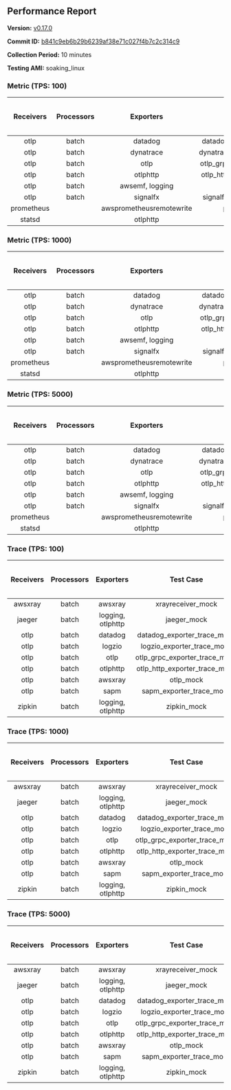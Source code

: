## Performance Report

**Version:** [v0.17.0](https://github.com/aws-observability/aws-otel-collector/releases/tag/v0.17.0)

**Commit ID:** [b841c9eb6b29b6239af38e71c027f4b7c2c314c9](https://github.com/aws-observability/aws-otel-collector/commit/b841c9eb6b29b6239af38e71c027f4b7c2c314c9)

**Collection Period:** 10 minutes

**Testing AMI:** soaking_linux


### Metric (TPS: 100)
| Receivers | Processors | Exporters | Test Case | Data Type | Instance Type | Avg CPU Usage (Percent) | Avg Memory Usage (Megabytes) | Max CPU Usage (Percent) | Max Memory Usage (Megabytes) |
|:---------:|:----------:|:---------:|:---------:|:---------:|:-------------:|:-----------------------:|:----------------------------:|:-----------------------:|:----------------------------:|
| otlp | batch | datadog | datadog_exporter_metric_mock | otlp | m5.2xlarge | 0.04 | 65.80 | 0.20 | 66.16 |
| otlp | batch | dynatrace | dynatrace_exporter_metric_mock | otlp | m5.2xlarge | 0.04 | 62.30 | 0.20 | 62.52 |
| otlp | batch | otlp | otlp_grpc_exporter_metric_mock | otlp | m5.2xlarge | 0.04 | 63.67 | 0.20 | 63.87 |
| otlp | batch | otlphttp | otlp_http_exporter_metric_mock | otlp | m5.2xlarge | 0.05 | 63.53 | 0.30 | 64.84 |
| otlp | batch | awsemf, logging | otlp_metric_mock | otlp | m5.2xlarge | 0.05 | 61.59 | 0.30 | 61.85 |
| otlp | batch | signalfx | signalfx_exporter_metric_mock | otlp | m5.2xlarge | 0.05 | 64.72 | 0.20 | 65.33 |
| prometheus |  | awsprometheusremotewrite | prometheus_mock | prometheus | m5.2xlarge | 0.13 | 75.55 | 0.40 | 76.38 |
| statsd |  | otlphttp | statsd_mock | statsd | m5.2xlarge | 0.02 | 62.54 | 0.20 | 63.36 |

### Metric (TPS: 1000)
| Receivers | Processors | Exporters | Test Case | Data Type | Instance Type | Avg CPU Usage (Percent) | Avg Memory Usage (Megabytes) | Max CPU Usage (Percent) | Max Memory Usage (Megabytes) |
|:---------:|:----------:|:---------:|:---------:|:---------:|:-------------:|:-----------------------:|:----------------------------:|:-----------------------:|:----------------------------:|
| otlp | batch | datadog | datadog_exporter_metric_mock | otlp | m5.2xlarge | 0.05 | 65.06 | 0.30 | 65.60 |
| otlp | batch | dynatrace | dynatrace_exporter_metric_mock | otlp | m5.2xlarge | 0.05 | 62.86 | 0.30 | 63.28 |
| otlp | batch | otlp | otlp_grpc_exporter_metric_mock | otlp | m5.2xlarge | 0.05 | 63.74 | 0.30 | 64.75 |
| otlp | batch | otlphttp | otlp_http_exporter_metric_mock | otlp | m5.2xlarge | 0.04 | 62.53 | 0.20 | 62.73 |
| otlp | batch | awsemf, logging | otlp_metric_mock | otlp | m5.2xlarge | 0.06 | 61.90 | 0.60 | 62.33 |
| otlp | batch | signalfx | signalfx_exporter_metric_mock | otlp | m5.2xlarge | 0.05 | 64.67 | 0.20 | 64.86 |
| prometheus |  | awsprometheusremotewrite | prometheus_mock | prometheus | m5.2xlarge | 1.35 | 111.65 | 3.60 | 118.51 |
| statsd |  | otlphttp | statsd_mock | statsd | m5.2xlarge | 0.02 | 62.16 | 0.10 | 62.44 |

### Metric (TPS: 5000)
| Receivers | Processors | Exporters | Test Case | Data Type | Instance Type | Avg CPU Usage (Percent) | Avg Memory Usage (Megabytes) | Max CPU Usage (Percent) | Max Memory Usage (Megabytes) |
|:---------:|:----------:|:---------:|:---------:|:---------:|:-------------:|:-----------------------:|:----------------------------:|:-----------------------:|:----------------------------:|
| otlp | batch | datadog | datadog_exporter_metric_mock | otlp | m5.2xlarge | 0.05 | 65.27 | 0.20 | 65.92 |
| otlp | batch | dynatrace | dynatrace_exporter_metric_mock | otlp | m5.2xlarge | 0.05 | 63.19 | 0.20 | 63.25 |
| otlp | batch | otlp | otlp_grpc_exporter_metric_mock | otlp | m5.2xlarge | 0.05 | 63.11 | 0.20 | 63.24 |
| otlp | batch | otlphttp | otlp_http_exporter_metric_mock | otlp | m5.2xlarge | 0.05 | 63.15 | 0.20 | 63.48 |
| otlp | batch | awsemf, logging | otlp_metric_mock | otlp | m5.2xlarge | 0.04 | 62.44 | 0.30 | 62.53 |
| otlp | batch | signalfx | signalfx_exporter_metric_mock | otlp | m5.2xlarge | 0.04 | 62.61 | 0.20 | 63.33 |
| prometheus |  | awsprometheusremotewrite | prometheus_mock | prometheus | m5.2xlarge | 7.95 | 266.17 | 15.40 | 294.94 |
| statsd |  | otlphttp | statsd_mock | statsd | m5.2xlarge | 0.02 | 61.20 | 0.30 | 61.46 |

### Trace (TPS: 100)
| Receivers | Processors | Exporters | Test Case | Data Type | Instance Type | Avg CPU Usage (Percent) | Avg Memory Usage (Megabytes) | Max CPU Usage (Percent) | Max Memory Usage (Megabytes) |
|:---------:|:----------:|:---------:|:---------:|:---------:|:-------------:|:-----------------------:|:----------------------------:|:-----------------------:|:----------------------------:|
| awsxray | batch | awsxray | xrayreceiver_mock | xray | m5.2xlarge | 4.68 | 117.72 | 5.69 | 152.78 |
| jaeger | batch | logging, otlphttp | jaeger_mock | jaeger | m5.2xlarge | 3.16 | 80.14 | 3.80 | 81.94 |
| otlp | batch | datadog | datadog_exporter_trace_mock | otlp | m5.2xlarge | 6.17 | 78.33 | 7.50 | 78.91 |
| otlp | batch | logzio | logzio_exporter_trace_mock | otlp | m5.2xlarge | 3.76 | 93.67 | 4.00 | 94.45 |
| otlp | batch | otlp | otlp_grpc_exporter_trace_mock | otlp | m5.2xlarge | 4.03 | 138.02 | 5.90 | 191.35 |
| otlp | batch | otlphttp | otlp_http_exporter_trace_mock | otlp | m5.2xlarge | 4.82 | 75.84 | 5.80 | 77.30 |
| otlp | batch | awsxray | otlp_mock | otlp | m5.2xlarge | 4.71 | 75.59 | 5.10 | 76.23 |
| otlp | batch | sapm | sapm_exporter_trace_mock | otlp | m5.2xlarge | 3.75 | 88.75 | 5.10 | 89.46 |
| zipkin | batch | logging, otlphttp | zipkin_mock | zipkin | m5.2xlarge | 7.34 | 81.16 | 8.70 | 84.74 |

### Trace (TPS: 1000)
| Receivers | Processors | Exporters | Test Case | Data Type | Instance Type | Avg CPU Usage (Percent) | Avg Memory Usage (Megabytes) | Max CPU Usage (Percent) | Max Memory Usage (Megabytes) |
|:---------:|:----------:|:---------:|:---------:|:---------:|:-------------:|:-----------------------:|:----------------------------:|:-----------------------:|:----------------------------:|
| awsxray | batch | awsxray | xrayreceiver_mock | xray | m5.2xlarge | 27.98 | 319.96 | 38.80 | 515.01 |
| jaeger | batch | logging, otlphttp | jaeger_mock | jaeger | m5.2xlarge | 20.89 | 158.48 | 27.78 | 199.92 |
| otlp | batch | datadog | datadog_exporter_trace_mock | otlp | m5.2xlarge | 33.93 | 77.85 | 34.48 | 79.86 |
| otlp | batch | logzio | logzio_exporter_trace_mock | otlp | m5.2xlarge | 34.18 | 107.84 | 46.00 | 112.65 |
| otlp | batch | otlp | otlp_grpc_exporter_trace_mock | otlp | m5.2xlarge | 34.87 | 712.78 | 51.20 | 1224.66 |
| otlp | batch | otlphttp | otlp_http_exporter_trace_mock | otlp | m5.2xlarge | 29.62 | 77.68 | 32.51 | 78.29 |
| otlp | batch | awsxray | otlp_mock | otlp | m5.2xlarge | 37.44 | 79.62 | 47.13 | 80.79 |
| otlp | batch | sapm | sapm_exporter_trace_mock | otlp | m5.2xlarge | 28.94 | 91.28 | 30.80 | 91.93 |
| zipkin | batch | logging, otlphttp | zipkin_mock | zipkin | m5.2xlarge | 33.48 | 463.09 | 40.56 | 572.79 |

### Trace (TPS: 5000)
| Receivers | Processors | Exporters | Test Case | Data Type | Instance Type | Avg CPU Usage (Percent) | Avg Memory Usage (Megabytes) | Max CPU Usage (Percent) | Max Memory Usage (Megabytes) |
|:---------:|:----------:|:---------:|:---------:|:---------:|:-------------:|:-----------------------:|:----------------------------:|:-----------------------:|:----------------------------:|
| awsxray | batch | awsxray | xrayreceiver_mock | xray | m5.2xlarge | 36.58 | 453.68 | 47.63 | 752.33 |
| jaeger | batch | logging, otlphttp | jaeger_mock | jaeger | m5.2xlarge | 20.48 | 178.90 | 26.66 | 207.04 |
| otlp | batch | datadog | datadog_exporter_trace_mock | otlp | m5.2xlarge | 138.62 | 86.65 | 147.17 | 87.73 |
| otlp | batch | logzio | logzio_exporter_trace_mock | otlp | m5.2xlarge | 108.97 | 127.82 | 110.79 | 134.37 |
| otlp | batch | otlp | otlp_grpc_exporter_trace_mock | otlp | m5.2xlarge | 112.72 | 3341.77 | 182.27 | 6011.06 |
| otlp | batch | otlphttp | otlp_http_exporter_trace_mock | otlp | m5.2xlarge | 110.65 | 80.70 | 116.41 | 81.19 |
| otlp | batch | awsxray | otlp_mock | otlp | m5.2xlarge | 142.58 | 15457.59 | 475.01 | 26574.42 |
| otlp | batch | sapm | sapm_exporter_trace_mock | otlp | m5.2xlarge | 112.67 | 97.56 | 118.94 | 99.54 |
| zipkin | batch | logging, otlphttp | zipkin_mock | zipkin | m5.2xlarge | 30.67 | 502.29 | 37.97 | 555.17 |
